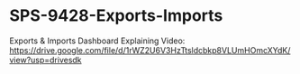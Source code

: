 # SPS-9428-Exports-Imports
Exports &amp; Imports
Dashboard Explaining Video: https://drive.google.com/file/d/1rWZ2U6V3HzTtsldcbkp8VLUmHOmcXYdK/view?usp=drivesdk
